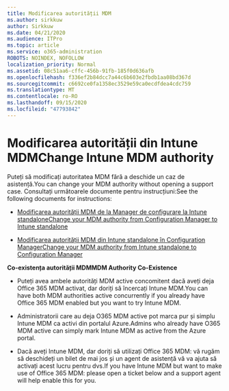 ```yaml
---
title: Modificarea autorității MDM
ms.author: sirkkuw
author: Sirkkuw
ms.date: 04/21/2020
ms.audience: ITPro
ms.topic: article
ms.service: o365-administration
ROBOTS: NOINDEX, NOFOLLOW
localization_priority: Normal
ms.assetid: 08c51aa6-cffc-456b-91fb-185f0d636afb
ms.openlocfilehash: f336ef2b84dcc7a44c6b603e2fbdb1aa08bd367d
ms.sourcegitcommit: c6692ce0fa1358ec3529e59ca0ecdfdea4cdc759
ms.translationtype: MT
ms.contentlocale: ro-RO
ms.lasthandoff: 09/15/2020
ms.locfileid: "47793842"
---
```

# <a name="change-intune-mdm-authority"></a><span data-ttu-id="70f70-102">Modificarea autorității din Intune MDM</span><span class="sxs-lookup"><span data-stu-id="70f70-102">Change Intune MDM authority</span></span>

<span data-ttu-id="70f70-103">Puteți să modificați autoritatea MDM fără a deschide un caz de asistență.</span><span class="sxs-lookup"><span data-stu-id="70f70-103">You can change your MDM authority without opening a support case.</span></span> <span data-ttu-id="70f70-104">Consultați următoarele documente pentru instrucțiuni:</span><span class="sxs-lookup"><span data-stu-id="70f70-104">See the following documents for instructions:</span></span>
  
- [<span data-ttu-id="70f70-105">Modificarea autorității MDM de la Manager de configurare la Intune standalone</span><span class="sxs-lookup"><span data-stu-id="70f70-105">Change your MDM authority from Configuration Manager to Intune standalone</span></span>](https://docs.microsoft.com/configmgr/mdm/deploy-use/migrate-change-mdm-authority)
    
- [<span data-ttu-id="70f70-106">Modificarea autorității MDM din Intune standalone în Configuration Manager</span><span class="sxs-lookup"><span data-stu-id="70f70-106">Change your MDM authority from Intune standalone to Configuration Manager</span></span>](https://docs.microsoft.com/configmgr/mdm/deploy-use/change-mdm-authority)
    
 <span data-ttu-id="70f70-107">**Co-existența autorității MDM**</span><span class="sxs-lookup"><span data-stu-id="70f70-107">**MDM Authority Co-Existence**</span></span>
  
- <span data-ttu-id="70f70-108">Puteți avea ambele autorități MDM active concomitent dacă aveți deja Office 365 MDM activat, dar doriți să încercați Intune MDM.</span><span class="sxs-lookup"><span data-stu-id="70f70-108">You can have both MDM authorities active concurrently if you already have Office 365 MDM enabled but you want to try Intune MDM.</span></span>
    
- <span data-ttu-id="70f70-109">Administratorii care au deja O365 MDM active pot marca pur și simplu Intune MDM ca activi din portalul Azure.</span><span class="sxs-lookup"><span data-stu-id="70f70-109">Admins who already have O365 MDM active can simply mark Intune MDM as active from the Azure portal.</span></span>
    
- <span data-ttu-id="70f70-110">Dacă aveți Intune MDM, dar doriți să utilizați Office 365 MDM: vă rugăm să deschideți un bilet de mai jos și un agent de asistență vă va ajuta să activați acest lucru pentru dvs.</span><span class="sxs-lookup"><span data-stu-id="70f70-110">If you have Intune MDM but want to make use of Office 365 MDM: please open a ticket below and a support agent will help enable this for you.</span></span>
    

